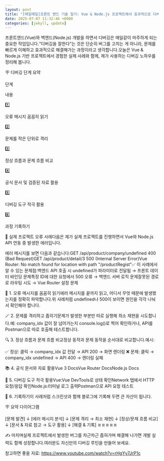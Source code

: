 ```yaml
---
layout: post
title: "[매일매일]프론트 엔드 기술 일기: Vue & Node.js 프로젝트에서 효과적으로 디버깅하는 방법" 
date: 2025-07-07 11:32:46 +0900
categories: [jekyll, update]
---
```







프론트엔드(Vue)와 백엔드(Node.js) 개발을 하면서 디버깅은 매일같이 마주하게 되는 중요한 작업입니다.“디버깅을 잘한다”는 것은 단순히 버그를 고치는 게 아니라, 문제를 빠르게 이해하고 효과적으로 해결해가는 과정이라고 생각합니다.오늘은 Vue & Node.js 기반 프로젝트에서 경험한 실제 사례와 함께, 제가 사용하는 디버깅 노하우를 정리해 봅니다.




 







 



🪧 디버깅 단계 요약




 





단계

내용

1️⃣

오류 메시지 꼼꼼히 읽기

2️⃣

문제를 작은 단위로 격리

3️⃣

정상 흐름과 문제 흐름 비교

4️⃣

공식 문서 및 검증된 자료 활용

5️⃣

디버깅 도구 적극 활용

6️⃣

과정 기록하기






 







 



🔷 실제 프로젝트 오류 사례다음은 제가 실제 프로젝트를 진행하면서 Vue와 Node.js API 연동 중 발생한 에러입니다.




 















에러 메시지를 보면 다음과 같습니다:GET /api/product/company/undefined 400 (Bad Request)GET /api/product/detail/3 500 (Internal Server Error)Vue Router: No match found for location with path "/productRegist"​✅ 이 사례에서 알 수 있는 문제점:백엔드 API 호출 시 undefined가 파라미터로 전달됨 → 프론트 데이터 바인딩 문제특정 ID에 대한 요청에서 500 오류 → 백엔드 서버 로직 문제잘못된 경로로 라우팅 시도 → Vue Router 설정 문제




 







 



🧐 1. 오류 메시지를 꼼꼼히 읽기에러 메시지를 끝까지 읽고, 어디서 무엇 때문에 발생했는지를 정확히 파악합니다.위 사례처럼 undefined나 500이 보이면 원인을 각각 나눠서 확인해야 합니다.




 







 



🪄 2. 문제를 격리하고 좁히기문제가 발생한 부분만 따로 실행해 최소 재현을 시도합니다.예: company_idx 값이 잘 넘어가는지 console.log()로 찍어 확인하거나, API를 Postman으로 따로 호출해 테스트합니다.




 







 



🔍 3. 정상 흐름과 문제 흐름 비교정상 동작과 문제 동작을 순서대로 비교합니다.예시:




 




✅ 정상: 클릭 → company_idx 값 전달 → API 200 → 화면 렌더링
❌ 문제: 클릭 → company_idx undefined → API 400 → 렌더링 실패






 







 



📚 4. 공식 문서와 자료 활용Vue 3 DocsVue Router DocsNode.js Docs




 







 



🧰 5. 디버깅 도구 적극 활용Vue:Vue DevTools로 상태 확인Network 탭에서 HTTP 요청/응답 확인Node.js:터미널 로그 출력Postman으로 API 요청 테스트




 







 



📝 6. 기록하기이 사례처럼 스크린샷과 함께 블로그에 기록해 두면 큰 자산이 됩니다.




 



















 



🪧 요약 다이어그램




 




[문제 발견]
      ↓
[에러 메시지 분석]
      ↓
[문제 격리 → 최소 재현]
      ↓
[정상/문제 흐름 비교]
      ↓
[문서 & 자료 참고 → 도구 활용]
      ↓
[해결 & 기록]
ㅍㅍㅍㅍㅍ





 







 



✍️ 마치며실제 프로젝트에서 발생한 버그를 차근차근 좁혀가며 해결해 나가면 개발 실력도 함께 성장합니다.여러분도 자신만의 디버깅 루틴을 만들어 보세요.




 







 



참고하면 좋을 자료: https://www.youtube.com/watch?v=rHgYy7JrP1c




 











​




 
